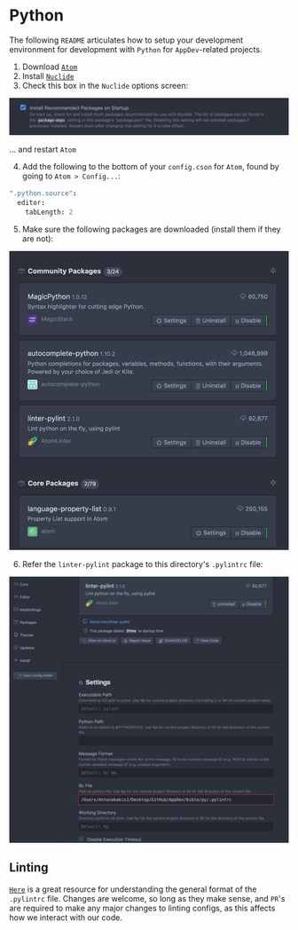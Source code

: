 # Python

The following `README` articulates how to setup your development environment for development with `Python` for `AppDev`-related projects.

1. Download [`Atom`](https://atom.io/)
2. Install [`Nuclide`](https://nuclide.io/)
3. Check this box in the `Nuclide` options screen:

![Install Recommended Packages](img/install-recommended-packages.png)

... and restart `Atom`

4. Add the following to the bottom of your `config.cson` for `Atom`, found by going to `Atom > Config...`:

````cson
".python.source":
  editor:
    tabLength: 2
````

5. Make sure the following packages are downloaded (install them if they are not):

![Install Recommended Packages](img/py-packages.png)

6. Refer the `linter-pylint` package to this directory's `.pylintrc` file:

![Pylint Setup](img/pylint.png)


## Linting

[`Here`](http://docutils.sourceforge.net/sandbox/py-rest-doc/utils/pylintrc) is a great resource for understanding the
general format of the `.pylintrc` file.  Changes are welcome, so long as they make sense, and `PR`'s are required
to make any major changes to linting configs, as this affects how we interact with our code.
